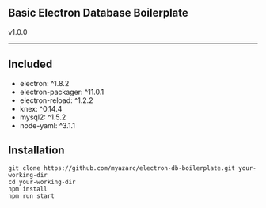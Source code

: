 Basic Electron Database Boilerplate
-----------------------------------
v1.0.0

---------------------
Included
-----------------

 - electron: ^1.8.2
 - electron-packager: ^11.0.1
 - electron-reload: ^1.2.2
 - knex: ^0.14.4
 - mysql2: ^1.5.2
 - node-yaml: ^3.1.1

Installation
-------------
```
git clone https://github.com/myazarc/electron-db-boilerplate.git your-working-dir
cd your-working-dir
npm install
npm run start
```
